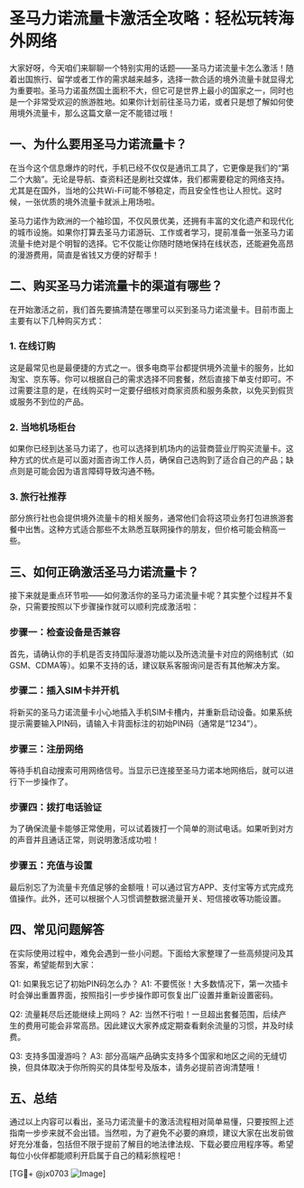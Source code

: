 # 圣马力诺流量卡激活全攻略：轻松玩转海外网络

大家好呀，今天咱们来聊聊一个特别实用的话题——圣马力诺流量卡怎么激活！随着出国旅行、留学或者工作的需求越来越多，选择一款合适的境外流量卡就显得尤为重要啦。圣马力诺虽然国土面积不大，但它可是世界上最小的国家之一，同时也是一个非常受欢迎的旅游胜地。如果你计划前往圣马力诺，或者只是想了解如何使用境外流量卡，那么这篇文章一定不能错过哦！

## 一、为什么要用圣马力诺流量卡？

在当今这个信息爆炸的时代，手机已经不仅仅是通讯工具了，它更像是我们的“第二个大脑”。无论是导航、查资料还是刷社交媒体，我们都需要稳定的网络支持。尤其是在国外，当地的公共Wi-Fi可能不够稳定，而且安全性也让人担忧。这时候，一张优质的境外流量卡就派上用场啦。

圣马力诺作为欧洲的一个袖珍国，不仅风景优美，还拥有丰富的文化遗产和现代化的城市设施。如果你打算去圣马力诺游玩、工作或者学习，提前准备一张圣马力诺流量卡绝对是个明智的选择。它不仅能让你随时随地保持在线状态，还能避免高昂的漫游费用，简直是省钱又方便的好帮手！

## 二、购买圣马力诺流量卡的渠道有哪些？

在开始激活之前，我们首先要搞清楚在哪里可以买到圣马力诺流量卡。目前市面上主要有以下几种购买方式：

### 1. 在线订购
这是最常见也是最便捷的方式之一。很多电商平台都提供境外流量卡的服务，比如淘宝、京东等。你可以根据自己的需求选择不同套餐，然后直接下单支付即可。不过需要注意的是，在线购买时一定要仔细核对商家资质和服务条款，以免买到假货或服务不到位的产品。

### 2. 当地机场柜台
如果你已经到达圣马力诺了，也可以选择到机场内的运营商营业厅购买流量卡。这种方式的优点是可以面对面咨询工作人员，确保自己选购到了适合自己的产品；缺点则是可能会因为语言障碍导致沟通不畅。

### 3. 旅行社推荐
部分旅行社也会提供境外流量卡的相关服务，通常他们会将这项业务打包进旅游套餐中出售。这种方式适合那些不太熟悉互联网操作的朋友，但价格可能会稍高一些。

## 三、如何正确激活圣马力诺流量卡？

接下来就是重点环节啦——如何激活你的圣马力诺流量卡呢？其实整个过程并不复杂，只需要按照以下步骤操作就可以顺利完成激活啦：

### 步骤一：检查设备是否兼容
首先，请确认你的手机是否支持国际漫游功能以及所选流量卡对应的网络制式（如GSM、CDMA等）。如果不支持的话，建议联系客服询问是否有其他解决方案。

### 步骤二：插入SIM卡并开机
将新买的圣马力诺流量卡小心地插入手机SIM卡槽内，并重新启动设备。如果系统提示需要输入PIN码，请输入卡背面标注的初始PIN码（通常是“1234”）。

### 步骤三：注册网络
等待手机自动搜索可用网络信号。当显示已连接至圣马力诺本地网络后，就可以进行下一步操作了。

### 步骤四：拨打电话验证
为了确保流量卡能够正常使用，可以试着拨打一个简单的测试电话。如果听到对方的声音并且通话正常，则说明激活成功啦！

### 步骤五：充值与设置
最后别忘了为流量卡充值足够的金额哦！可以通过官方APP、支付宝等方式完成充值操作。此外，还可以根据个人习惯调整数据流量开关、短信接收等功能设置。

## 四、常见问题解答

在实际使用过程中，难免会遇到一些小问题。下面给大家整理了一些高频提问及其答案，希望能帮到大家：

Q1: 如果我忘记了初始PIN码怎么办？
A1: 不要慌张！大多数情况下，第一次插卡时会弹出重置界面，按照指引一步步操作即可恢复出厂设置并重新设置密码。

Q2: 流量耗尽后还能继续上网吗？
A2: 当然不行啦！一旦超出套餐范围，后续产生的费用可能会非常高昂。因此建议大家养成定期查看剩余流量的习惯，并及时续费。

Q3: 支持多国漫游吗？
A3: 部分高端产品确实支持多个国家和地区之间的无缝切换，但具体取决于你所购买的具体型号及版本，请务必提前咨询清楚哦！

## 五、总结

通过以上内容可以看出，圣马力诺流量卡的激活流程相对简单易懂，只要按照上述指南一步步来就不会出错。当然啦，为了避免不必要的麻烦，建议大家在出发前做好充分准备，包括但不限于提前了解目的地法律法规、下载必要应用程序等。希望每位小伙伴都能顺利开启属于自己的精彩旅程吧！

[TG💪+ @jx0703 ![Image](https://github.com/user-attachments/assets/dbca1d08-cadb-493c-b0ec-ad6f7a83f270)]